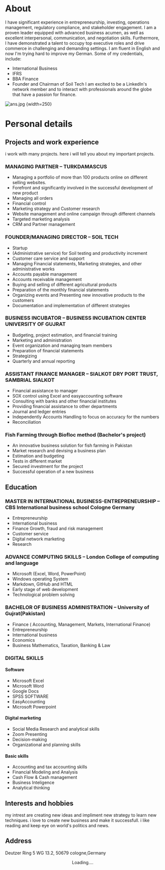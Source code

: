 # About
I have significant experience in entrepreneurship, investing, operations management, regulatory compliance, and stakeholder engagement. I am a proven leader equipped with advanced business acumen, as well as excellent interpersonal, communication, and negotiation skills. Furthermore, I have demonstrated a talent to occupy top executive roles and drive commerce in challenging and demanding settings. I am fluent in English and now I'm trying hard to improve my German. Some of my credentials, include:
- International Business
- IFRS
- BBA Finance
- Founder and Chairman of Soil Tech
I am excited to be a LinkedIn's network member and to interact with professionals around the globe that have a passion for finance.

![ans.jpg](ans.JPG) {width=250}

# Personal details

## Projects and work experience 
i work with many projects. here i will tell you about my important projects. 
### MANAGING PARTNER – TURKDAMASCUS
* Managing a portfolio of more than 100 products online on different selling websites.
* Forefront and significantly involved in the successful development of new product
* Managing all orders
* Financial control
* Marketing strategy and Customer research
* Website management and online campaign through different channels
* Targeted marketing analysis
* CRM and Partner management
### FOUNDER/MANAGING DIRECTOR – SOIL TECH
* Startup
* (Administrative service) for Soil testing and productivity increment
* Customer care service and support
* Managing Financial statements, Marketing strategies, and other administrative works
* Accounts payable management
* Accounts receivable management
* Buying and selling of different agricultural products
* Preparation of the monthly financial statements
* Organizing events and Presenting new innovative products to the customers
* Documentation and implementation of different strategies
### BUSINESS INCUBATOR – BUSINESS INCUBATION CENTER UNIVERSITY OF GUJRAT
* Budgeting, project estimation, and financial training
* Marketing and administration
* Event organization and managing team members
* Preparation of financial statements
* Strategizing
* Quarterly and annual reporting
### ASSISTANT FINANCE MANAGER – SIALKOT DRY PORT TRUST, SAMBRIAL SIALKOT
* Financial assistance to manager
* SOX control using Excel and easyaccounting software
* Consulting with banks and other financial institutes
* Providing financial assistance to other departments
* Journal and ledger entries
* Independently Accounts Handling to focus on accuracy for the numbers
* Reconciliation
### Fish Farming through Biofloc method (Bachelor's project)
* An innovative business solution for fish farming in Pakistan
* Market research and devising a business plan
* Estimation and budgeting
* Tests in different market
* Secured investment for the project
* Successful operation of a new business
## Education

### MASTER IN INTERNATIONAL BUSINESS-ENTREPRENEURSHIP – CBS International business school Cologne Germany

* Entrepreneurship
* International business
* Finance Growth, fraud and risk management
* Customer service
* Digital network marketing
* Research
### ADVANCE COMPUTING SKILLS – London College of computing and language
* Microsoft (Excel, Word, PowerPoint)
* Windows operating System
* Markdown, GitHub and HTML
* Early stage of web development
* Technological problem solving
### BACHELOR OF BUSINESS ADMINISTRATION – University of Gujrat(Pakistan)
* Finance ( Accounting, Management, Markets, International Finance)
* Entrepreneurship
* International business
* Economics
* Business Mathematics, Taxation, Banking & Law
### DIGITAL SKILLS
#### Software
* Microsoft Excel 
* Microsoft Word 
* Google Docs 
* SPSS SOFTWARE        
* EasyAccounting 
* Microsoft Powerpoint
#### Digital marketing
* Social Media Research and analytical skills 
* Zoom Presenting        
* Decision-making 
* Organizational and planning skills
#### Basic skills
* Accounting and tax accounting skills 
* Financial Modeling and Analysis 
* Cash Flow & Cash management 
* Business Inteligence           
* Analytical thinking
## Interests and hobbies
my intrest are creating new ideas and impliment new strategy to learn new techniques. i love to create new business and make it successfull. 
i like reading and keep eye on world's politics and news.
## Address 
Deutzer Ring 5 WG 13.2, 50679 cologne,Germany
<center>Loading....</center>
